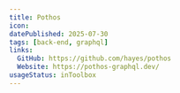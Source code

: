 ```yaml
---
title: Pothos
icon:
datePublished: 2025-07-30
tags: [back-end, graphql]
links:
  GitHub: https://github.com/hayes/pothos
  Website: https://pothos-graphql.dev/
usageStatus: inToolbox
---
```

